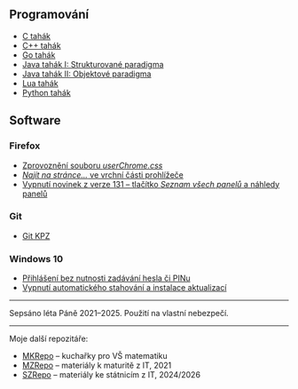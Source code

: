 ## Programování

* [C tahák](./dox/coding/c_tahak.MD)
* [C++ tahák](./dox/coding/cpp_tahak.MD)
* [Go tahák](./dox/coding/go_tahak.MD)
* [Java tahák I: Strukturované paradigma](./dox/coding/java_8_tahak.MD)
* [Java tahák II: Objektové paradigma](./dox/coding/java_17_tahak.MD)
* [Lua tahák](./dox/coding/lua_tahak.MD)
* [Python tahák](./dox/coding/py_tahak.MD)

## Software

### Firefox

* [Zprovoznění souboru _userChrome.css_](./dox/firefox/userchrome.MD)
* [_Najít na stránce..._ ve vrchní části prohlížeče](./dox/firefox/find_bar_on_top.MD)
* [Vypnutí novinek z verze 131 – tlačítko _Seznam všech panelů_ a náhledy panelů](./dox/firefox/disable_v131.MD)

### Git

* [Git KPZ](./dox/git_kpz.MD)

### Windows 10

* [Přihlášení bez nutnosti zadávání hesla či PINu](./dox/windows/windows_auto_login.MD)
* [Vypnutí automatického stahování a instalace aktualizací](./dox/windows/windows_auto_update_off.MD)

---

Sepsáno léta Páně 2021–2025. Použití na vlastní nebezpečí.

---

Moje další repozitáře:

* [MKRepo](https://github.com/RDMCz/MKRepo) – kuchařky pro VŠ matematiku
* [MZRepo](https://github.com/RDMCz/MZRepo) – materiály k maturitě z IT, 2021
* [SZRepo](https://github.com/RDMCz/SZRepo) – materiály ke státnicím z IT, 2024/2026

